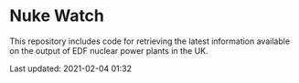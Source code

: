 # Nuke Watch

This repository includes code for retrieving the latest information available on the output of EDF nuclear power plants in the UK.

Last updated: 2021-02-04 01:32